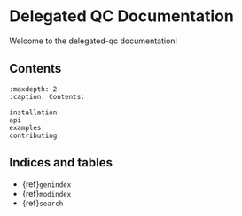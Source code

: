 # Delegated QC Documentation

Welcome to the delegated-qc documentation!

## Contents

```{toctree}
:maxdepth: 2
:caption: Contents:

installation
api
examples
contributing
```

## Indices and tables

* {ref}`genindex`
* {ref}`modindex`
* {ref}`search`